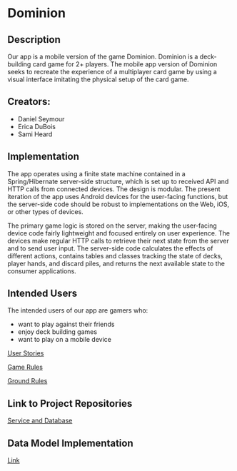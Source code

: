 # Dominion

## Description

Our app is a mobile version of the game Dominion. Dominion is a deck-building card game for 2+ players.
The mobile app version of Dominion seeks to recreate the experience of a multiplayer card game by using 
a visual interface imitating the physical setup of the card game. 

## Creators:
* Daniel Seymour
* Erica DuBois
* Sami Heard

## Implementation
The app operates using a finite state machine contained in a Spring/Hibernate server-side structure,
which is set up to received API and HTTP calls from connected devices. The design is modular. The present iteration
of the app uses Android devices for the user-facing functions, but the server-side code should be 
robust to implementations on the Web, iOS, or other types of devices. 

The primary game logic is stored on the server, making the user-facing device code fairly lightweight and focused
entirely on user experience. The devices make regular HTTP calls to retrieve their next state from the server and to 
send user input. The server-side code calculates the effects of different actions, contains tables and classes tracking the state
of decks, player hands, and discard piles, and returns the next available state to the consumer applications.


## Intended Users

The intended users of our app are gamers who:
* want to play against their friends
* enjoy deck building games
* want to play on a mobile device


[User Stories](docs/user-stories.md)

[Game Rules](docs/game-rules.md)

[Ground Rules](docs/ground-rules.md)

## Link to Project Repositories
[Service and Database](https://github.com/dominion-game/dominion-service)

## Data Model Implementation
[Link](/docs/data-model-implementation.md)
